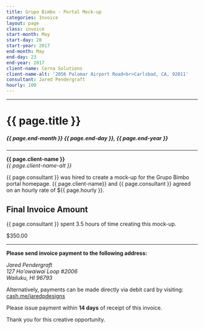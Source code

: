 ```yaml
---
title: Grupo Bimbo - Portal Mock-up
categories: Invoice
layout: page
class: invoice
start-month: May
start-day: 20
start-year: 2017
end-month: May
end-day: 23
end-year: 2017
client-name: Cerna Solutions
client-name-alt: '2056 Palomar Airport Road<br>Carlsbad, CA, 92011'
consultant: Jared Pendergraft
hourly: 100
---
```


***

# {{ page.title }}

##### {{ page.end-month }} {{ page.end-day }}, {{ page.end-year }}

***

**{{ page.client-name }}**  
*{{ page.client-name-alt }}*

{{ page.consultant }} was hired to create a mock-up for the Grupo Bimbo portal homepage. {{ page.client-name}} and {{ page.consultant }} agreed on an hourly rate of ${{ page.hourly }}.

## Final Invoice Amount

{{ page.consultant }} spent 3.5 hours of time creating this mock-up.

<span class="total">$350.00</span>

***

**Please send invoice payment to the following address:**

*Jared Pendergraft  
127 Ho’owaiwai Loop #2006  
Wailuku, HI 96793*

Alternatively, payments can be made directly via debit card by visiting: [cash.me/jaredpdesigns](https://cash.me/$jaredpdesigns)

Please issue payment within **14 days** of receipt of this invoice.

Thank you for this creative opportunity.